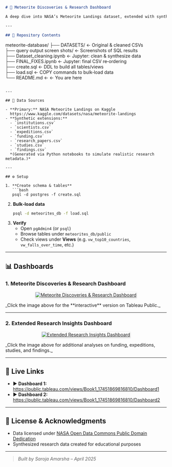 ```markdown
# 🌠 Meteorite Discoveries & Research Dashboard

A deep dive into NASA’s Meteorite Landings dataset, extended with synthetic research data on institutions, scientists, funding, expeditions, studies, findings, and papers. Explore where and when meteorites fell, which classes are most common, who studies them, and who funds the work.

---

## 📂 Repository Contents

```
meteorite-database/
├── DATASETS/                        ← Original & cleaned CSVs  
├── query output screen shots/       ← Screenshots of SQL results  
├── Dataset_cleaning.ipynb           ← Jupyter: clean & synthesize data  
├── FINAL_FIXES.ipynb                ← Jupyter: final CSV re‑ordering  
├── create.sql                       ← DDL to build all tables/views  
├── load.sql                         ← COPY commands to bulk‑load data  
└── README.md                        ← ← You are here  
```

---

## 📖 Data Sources

- **Primary:** NASA Meteorite Landings on Kaggle  
  https://www.kaggle.com/datasets/nasa/meteorite-landings  
- **Synthetic extensions:**  
  - `institutions.csv`  
  - `scientists.csv`  
  - `expeditions.csv`  
  - `funding.csv`  
  - `research_papers.csv`  
  - `studies.csv`  
  - `findings.csv`  
  *(Generated via Python notebooks to simulate realistic research metadata.)*

---

## ⚙️ Setup

1. **Create schema & tables**  
   ```bash
   psql -d postgres -f create.sql
   ```
2. **Bulk‑load data**  
   ```bash
   psql -d meteorites_db -f load.sql
   ```
3. **Verify**  
   - Open `pgAdmin4` (or `psql`)  
   - Browse tables under `meteorites_db/public`  
   - Check views under **Views** (e.g. `vw_top10_countries`, `vw_falls_over_time`, etc.)

---

## 📊 Dashboards

### 1. Meteorite Discoveries & Research Dashboard  
<p align="center">
  <a href="https://public.tableau.com/views/Book1_17451869816810/Dashboard1?publish=yes" target="_blank">
    <img
      src="https://public.tableau.com/static/images/Bo/Book1_17451869816810/Dashboard1/1.png"
      alt="Meteorite Discoveries & Research Dashboard"
      style="max-width:100%; height:auto; border:1px solid #eee; box-shadow:0 2px 4px rgba(0,0,0,0.1);"
    />
  </a>
</p>
_Click the image above for the **interactive** version on Tableau Public._

---

### 2. Extended Research Insights Dashboard  
<p align="center">
  <a href="https://public.tableau.com/views/Book1_17451869816810/Dashboard2?publish=yes" target="_blank">
    <img
      src="https://public.tableau.com/static/images/Bo/Book1_17451869816810/Dashboard2/1.png"
      alt="Extended Research Insights Dashboard"
      style="max-width:100%; height:auto; border:1px solid #eee; box-shadow:0 2px 4px rgba(0,0,0,0.1);"
    />
  </a>
</p>
_Click the image above for additional analyses on funding, expeditions, studies, and findings._

---

## 🔗 Live Links

- ▶️ **Dashboard 1:** https://public.tableau.com/views/Book1_17451869816810/Dashboard1  
- ▶️ **Dashboard 2:** https://public.tableau.com/views/Book1_17451869816810/Dashboard2  

---

## 📝 License & Acknowledgments

- Data licensed under [NASA Open Data Commons Public Domain Dedication](https://opendata.nasa.gov/)  
- Synthesized research data created for educational purposes  

---

> _Built by Saroja Amarsha – April 2025_  
```

